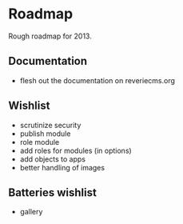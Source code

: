 
# Roadmap
Rough roadmap for 2013.

## Documentation
   - flesh out the documentation on reveriecms.org
   
## Wishlist
   - scrutinize security
   - publish module
   - role module
   - add roles for modules (in options)
   - add objects to apps
   - better handling of images

## Batteries wishlist
   - gallery
   